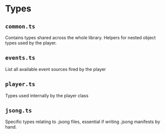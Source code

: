 # Types

## `common.ts`
Contains types shared across the whole library. Helpers for nested object types used by the player.

## `events.ts`
List all available event sources fired by the player

## `player.ts`
Types used internally by the player class

## `jsong.ts`
Specific types relating to .jsong files, essential if writing .jsong manifests by hand.